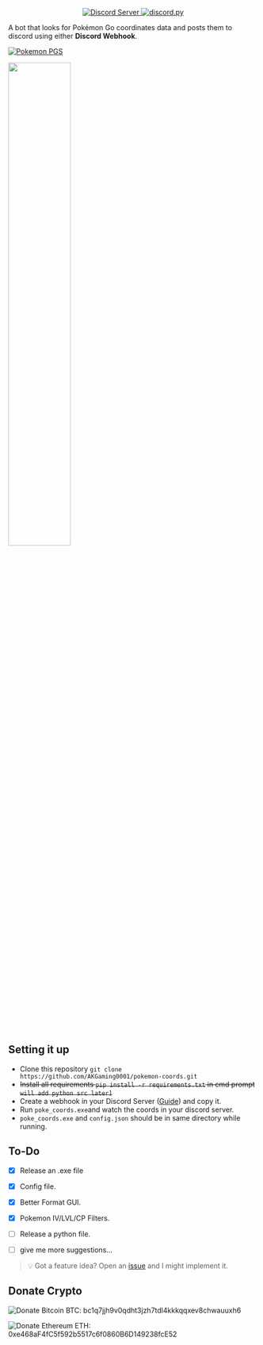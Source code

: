 <p align="center">
  <a href="https://pokemonpgs.github.io/discord">
    <img src="https://discordapp.com/api/guilds/780052013924220968/widget.png?style=shield" alt="Discord Server">
  </a>

  <a href="https://github.com/Rapptz/discord.py/">
     <img src="https://img.shields.io/badge/discord-py-blue.svg" alt="discord.py">
  </a>
</p>

<p align="center"> 
<!-- [![Donate Bitcoin](https://img.shields.io/badge/BTC-bc1q7jjh9v0qdht3jzh7tdl4kkkqqxev8chwauuxh6-E38B29.svg?style=flat-square&logo=bitcoin)](https://chart.googleapis.com/chart?chs=250x250&cht=qr&chl=bc1q7jjh9v0qdht3jzh7tdl4kkkqqxev8chwauuxh6) [![Donate Ethereum](https://img.shields.io/badge/ETH-0xe468aF4fC5f592b5517c6f0860B6D149238fcE52-4E8EE9.svg?style=flat-square&logo=ethereum)](https://chart.googleapis.com/chart?chs=250x250&cht=qr&chl=0xe468aF4fC5f592b5517c6f0860B6D149238fcE52)
</p> -->
	

A bot that looks for Pokémon Go coordinates data and posts them to discord using either **Discord Webhook**.

[![Pokemon PGS](https://discordapp.com/api/guilds/780052013924220968/widget.png?style=banner2)](https://discord.gg/N5Smtq7n7t)

<!-- ![image](https://cdn.discordapp.com/attachments/870663313053323295/953759090578952222/158576048-b42da403-60e2-4968-9373-3d0258e317be.png) -->
<!-- <img src="https://user-images.githubusercontent.com/69800494/158576048-b42da403-60e2-4968-9373-3d0258e317be.png" width=50% height=50%> -->
	
	
	
	
<img src="https://user-images.githubusercontent.com/69800494/162617428-98384115-2bf3-43c1-acde-ab011b281a47.png" width=50% height=50%>
	

## Setting it up
- Clone this repository `git clone https://github.com/AKGaming0001/pokemon-coords.git`
- ~~Install all requirements `pip install -r requirements.txt` in cmd prompt `will add python src later]`~~
- Create a webhook in your Discord Server ([Guide](https://support.discord.com/hc/en-us/articles/228383668-Intro-to-Webhooks)) and copy it.
- Run `poke_coords.exe`and watch the coords in your discord server.
- `poke_coords.exe` and `config.json` should be in same directory while running.

## To-Do

- [x] Release an .exe file
- [x] Config file.
- [x] Better Format GUI.
- [x] Pokemon IV/LVL/CP Filters.
- [ ] Release a python file. 
- [ ] give me more suggestions...


>  💡 Got a feature idea? Open an [issue](https://github.com/AKGaming0001/pokemon-coords/issues/new?assignees=&labels=enhancement&template=feature-request---.md) and I might implement it.

	
## Donate Crypto ##	
![Donate Bitcoin](https://cdn-icons-png.flaticon.com/16/1490/1490900.png)
BTC: bc1q7jjh9v0qdht3jzh7tdl4kkkqqxev8chwauuxh6
	
![Donate Ethereum](https://cdn-icons-png.flaticon.com/16/7116/7116081.png)
ETH: 0xe468aF4fC5f592b5517c6f0860B6D149238fcE52
	
	
	
